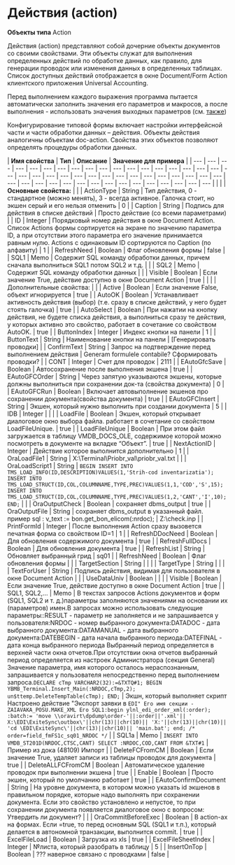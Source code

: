 # Действия \(action\)

**Объекты типа** Action

Действия \(action\) представляют собой дочерние объекты документов со своими свойствами. Эти объекты служат для выполнения определенных действий по обработке данных, как правило, для генерации проводок или изменения данных в определенных таблицах. Список доступных действий отображается в окне Document/Form Action клиентского приложения Universal Accounting. 

Перед выполнением каждого выражения программа пытается автоматически заполнить значения его параметров и макросов, а после выполнения - использовать значения выходных параметров \(см. [также](https://bsoft.gitbook.io/wiki/razrabotka/obekty-oracle/parametry-i-makrosy-sql-zaprosov)\)

Конфигурирование типовой формы включает настройки интерфейсной части и части обработки данных – действия. Объекты действия аналогичны объектам doc-action. Свойства этих объектов позволяют определять процедуры обработки данных.



| **Имя свойства**  |  **Тип** | **Описание** | **Значение для примера** |
| --- | --- | --- | --- | --- | --- | --- | --- | --- | --- | --- | --- | --- | --- | --- | --- | --- | --- | --- | --- | --- | --- | --- | --- | --- | --- | --- | --- | --- | --- | --- | --- | --- | --- | --- | --- | --- | --- | --- | --- | --- | --- | --- | --- | --- | --- | --- | --- | --- |
|  |   | **Основные свойства:** |  |
| ActionType | String | Тип действия, 0 - стандартное \(можно менять\),  3 - всегда активное. Галочка стоит, но экшен серый и его нельзя отменить | 0 |
| Caption | String | Подпись для действия в списке действий | Просто действие \(со всеми параметрами\) |
| ID | Integer | Порядковый номер действия в окне Document Action.  Список Actions формы сортируется на экране по значению параметра ID, а при отсутствии этого параметра его значение принимается равным нулю. Actions с одинаковым ID сортируются по Caption \(по алфавиту\) | 1 |
| RefreshNeed | Boolean | Флаг обновления формы | false |
| SQL1 | Memo | Содержит SQL команду обработки данных,  причем сначала выполниться SQL1 потом SQL2 и т.д. |  |
| SQL2 | Memo | Содержит SQL команду обработки данных |  |
| Visible | Boolean | Если значение True, действие доступно в окне Document Action | true |
|   |   | Дополнительные свойства: |  |
| Active | Boolean | Если значение False, объект игнорируется | true |
| AutoOK | Boolean | Устанавливает активность действия \(выбор\) \(т.е. сразу в списке действий, у него будет стоять галочка\) | true |
| AutoSelect | Boolean | При нажатии на кнопку действия, не будете списка действия,  а выполниться сразу те действия, у которых активно это свойство,  работает в сочетание со свойством AutoOK. | true |
| ButtonIndex | Integer | Индекс кнопки на панели | 1 |
| ButtonText | String | Наименование кнопки на панели | \[Генерировать проводки\] |
| ConfirmText | String | Запрос на подтверждение перед выполнением действия | Generam formulele contabile? Сформировать проводки? |
| CONT | Integer | Cчет для проводок | 2111 |
| EAutoGfcSave | Boolean | Автосохранение после выполнения экшена | true |
| EAutoGFCOrder | String | Через запятую указываются экшены, которые должны выполниться при сохранении док-та \(свойства документа\) | 0 |
| EAutoGFCRun | Boolean | Включает автовыполнение экшенов про сохранении документа\(свойства документа\) | true |
| EAutoGFCInsert | String | Экшен, который нужно выполнить  при создании документа | 5 |
| IDB | Integer |  |  |
| LoadFile | Boolean | Экшен, который открывает диалоговое окно выбора файла. работает  в сочетание со свойством LoadFileUnique. | true |
| LoadFileUnique | Boolean | При этом файл загружается в таблицу VMDB\_DOCS\_OLE,  содержимое которой можно посмотреть в документе на вкладке “Объект”. | true |
| NextActionID | Integer | Действие которое выполнится дополнительно | 1 |
| OraLoadFile1 | String | X:\Terminal\Priobr\_val\priobr\_val.txt |  |
| OraLoadScript1 | String | `BEGIN INSERT INTO TMS_LOAD_INFO(ID,DESCRIPTION)VALUES(1,'Strih-cod inventarizatia'); INSERT INTO TMS_LOAD_STRUCT(ID,COL,COLUMNNAME,TYPE,PREC)VALUES(1,1,'COD','S',15); INSERT INTO TMS_LOAD_STRUCT(ID,COL,COLUMNNAME,TYPE,PREC)VALUES(1,2,'CANT','I',10); END;`  |  |
| OraOutputCheck | Boolean | сохраняет dbms\_output | true |
| OraOutputFile | String | сохраняет dbms\_output в указанный файл. пример sql :  v\_text := bon.get\_bon\_elicom\(:nrdoc\); | Z:\check.inp |
| PrintFormId | Integer | После выполнения Action сразу вызовется печатная форма со свойством ID=1 | 1 |
| RefreshDDocNeed | Boolean | Для обновления содержимого документа | true |
| RefreshFullDocs  | Boolean | Для обновления документа | true |
| RefreshList | String | Обновляет выбранный грид | sq01 |
| RefreshNeed | Boolean | Флаг обновления формы |  |
| TargetSection | String |  |  |
| TargetType | String |  |  |
| TextForUser | String  | Подпись действия, видимая для пользователя в окне Document Action |  |
| UseDataUniv | Boolean |  |  |
| Visible | Boolean | Если значение True, действие доступно в окне Document Action | true |
| SQL1, SQL2,… | Memo | В текстах запросов Actions документов и форм \(SQL1, SQL2 и т. д.\)параметры заполняются значениями на основании их \(параметров\) имен.В запросах можно использовать следующие параметры::RESULT - параметр не заполняется и не запрашивается у пользователя:NRDOC - номер выбранного документа:DATADOC - дата выбранного документа:DATAMANUAL - дата выбранного документа:DATEBEGIN - дата начала выбранного периода:DATEFINAL - дата конца выбранного периода Выбранный период определяется в верхней части окна отчетов.При отсутствии окна отчетов выбранный период определяется из настроек Администратора \(секция General\) Значение параметра, имя которого осталось нераспознанным, запрашивается у пользователя непосредственно перед выполнением запроса.`DECLARE cTmp VARCHAR2(32):=&TXTQ#1; BEGIN YBMB_Terminal.Insert_Main(:NRDOC,cTmp,2); un$ttemp.DeleteTempTable(cTmp); END;` | Экшн, который выполняет скрипт Настроено действие "Экспорт заявки в `EDI" Его имя секции - ZAIAVAKA_POSU.MAKE_XML Его SQL1:begin ylnl_edi_order_xml(:order); :batch:= 'move \\oravirt\dpdump\order-'||:order||'.xml'|| ' X:\EDI\ExiteSync\outbox\'||chr(13)||chr(10)|| 'X:'||chr(13)||chr(10)|| 'cd \EDI\ExiteSync\'||chr(13)||chr(10)|| 'main.bat'; end; /* order=field_fmFS1c_sq01_NRDOC */` |
|  SQL1a | Memo | `INSERT INTO VMDB_ST201D(NRDOC,CTSC,CANT) SELECT :NRDOC,COD,CANT FROM &TXT#1` | Пример из дока \(48109\) Импорт |
| DeleteFCFromCM | Boolean | Если значение True, удаляет записи из таблицы проводок для документа | true |
| DeleteALLFCFromCM | Boolean | Автоматическое удаление проводок при выполнении экшена | true |
| Enable | Boolean | Просто экшен, который по умолчанию работает | true |
| EAutoConfirmDocument | String | На уровне документа, в котором можно указать id экшенов в правильном порядке, которые надо выполнять при сохранении документа. Если это свойство установлено и непустое, то при сохранении  документа появляется диалоговое окно с вопросом: Утвердить ли документ? |  |
| OraCommitBeforeExec | Boolean | В action-ах на формах. Если =true, то перед основным SQL \(SQL1 и т.п.\), который делается в автономной транзакции, выполнится commit. | true |
| ExcelFileLoad | Boolean | Загрузка из xls | true |
| ExcelFileSheetIndex | Integer | №листа, который разобрать в таблицу | 5 |
| InsertOnTop | Boolean | ??? наверное связано с проводками | false |

